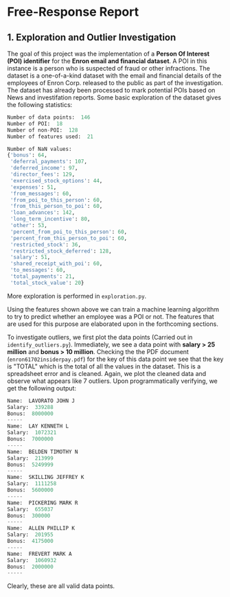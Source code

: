 # Free-Response Report

## 1. Exploration and Outlier Investigation

The goal of this project was the implementation of a **Person Of Interest (POI) identifier** for the **Enron email and financial dataset**. A POI in this instance is a person who is suspected of fraud or other infractions. The dataset is a one-of-a-kind dataset with the email and financial details of the employees of Enron Corp. released to the public as part of the investigation. The dataset has already been processed to mark potential POIs based on News and investifation reports. Some basic exploration of the dataset gives the following statistics:
```python
Number of data points:  146
Number of POI:  18
Number of non-POI:  128
Number of features used:  21

Number of NaN values:
{'bonus': 64,
 'deferral_payments': 107,
 'deferred_income': 97,
 'director_fees': 129,
 'exercised_stock_options': 44,
 'expenses': 51,
 'from_messages': 60,
 'from_poi_to_this_person': 60,
 'from_this_person_to_poi': 60,
 'loan_advances': 142,
 'long_term_incentive': 80,
 'other': 53,
 'percent_from_poi_to_this_person': 60,
 'percent_from_this_person_to_poi': 60,
 'restricted_stock': 36,
 'restricted_stock_deferred': 128,
 'salary': 51,
 'shared_receipt_with_poi': 60,
 'to_messages': 60,
 'total_payments': 21,
 'total_stock_value': 20}
```
More exploration is performed in `exploration.py`.

Using the features shown above we can train a machine learning algorithm to try to predict whether an employee was a POI or not. The features that are used for this purpose are elaborated upon in the forthcoming sections.

To investigate outliers, we first plot the data points (Carried out in `identify_outliers.py`). Immediately, we see a data point with **salary > 25 million** and **bonus > 10 million**. Checking the the PDF document (`enron61702insiderpay.pdf`) for the key of this data point we see that the key is "TOTAL" which is the total of all the values in the dataset. This is a spreadsheet error and is cleaned. Again, we plot the cleaned data and observe what appears like 7 outliers. Upon programmatically verifying, we get the following output:
```python
Name:  LAVORATO JOHN J
Salary:  339288
Bonus:  8000000
-----
Name:  LAY KENNETH L
Salary:  1072321
Bonus:  7000000
-----
Name:  BELDEN TIMOTHY N
Salary:  213999
Bonus:  5249999
-----
Name:  SKILLING JEFFREY K
Salary:  1111258
Bonus:  5600000
-----
Name:  PICKERING MARK R
Salary:  655037
Bonus:  300000
-----
Name:  ALLEN PHILLIP K
Salary:  201955
Bonus:  4175000
-----
Name:  FREVERT MARK A
Salary:  1060932
Bonus:  2000000
-----
```
Clearly, these are all valid data points.